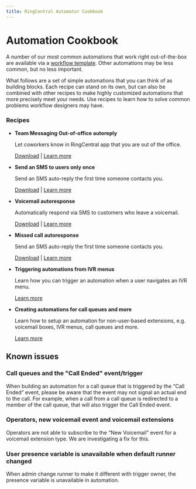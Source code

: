 ```yaml
---
title: RingCentral Automator Cookbook
---
```


# Automation Cookbook

A number of our most common automations that work right out-of-the-box are available via a [workflow template](../workflow-templates/index.md). Other automations may be less common, but no less important. 

What follows are a set of simple automations that you can think of as building blocks. Each recipe can stand on its own, but can also be combined with other recipes to make highly customized automations that more precisely meet your needs. Use recipes to learn how to solve common problems workflow designers may have. 

### Recipes

<div class="grid cards" markdown>

- __Team Messaging Out-of-office autoreply__
  
    Let coworkers know in RingCentral app that you are out of the office.
  
    [Download](chat-ooo-autoreply.json) | [Learn more](chat-ooo-autoreply.md)

- __Send an SMS to users only once__
  
    Send an SMS auto-reply the first time someone contacts you. 
  
    [Download](autoreply-only-once.json) | [Learn more](autoreply-only-once.md)

- __Voicemail autoresponse__
  
    Automatically respond via SMS to customers who leave a voicemail.
  
    [Download](voicemail-autoresponse.json) | [Learn more](voicemail-autoresponse.md)

- __Missed call autoresponse__
  
    Send an SMS auto-reply the first time someone contacts you. 
  
    [Download](missed-call.json) | [Learn more](missed-call.md)

- __Triggering automations from IVR menus__
  
    Learn how you can trigger an automation when a user navigates an IVR menu.
  
    [Learn more](ivr-menus.md)

- __Creating automations for call queues and more__
  
    Learn how to setup an automation for non-user-based extensions, e.g. voicemail boxes, IVR menus, call queues and more.
  
    [Learn more](extensions.md)

</div>

## Known issues

### Call queues and the "Call Ended" event/trigger

When building an automation for a call queue that is triggered by the “Call Ended” event, please be aware that the event may not signal an actual end to the call. For example, when a call from a call queue is redirected to a member of the call queue, that will also trigger the Call Ended event. 

### Operators, new voicemail event and voicemail extensions

Operators are not able to subscribe to the “New Voicemail” event for a voicemail extension type. We are investigating a fix for this. 

### User presence variable is unavailable when default runner changed

When admin change runner to make it different with trigger owner, the presence variable is unavailable in automation.
